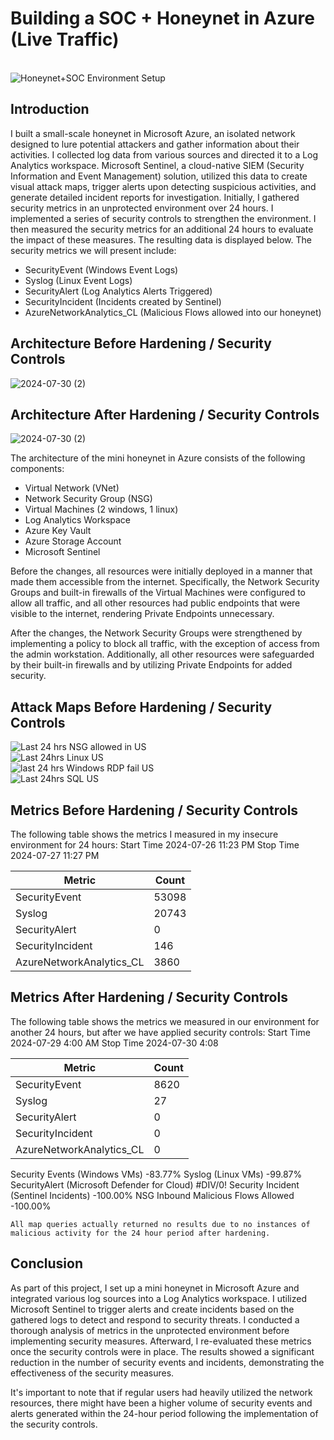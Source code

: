# Building a SOC + Honeynet in Azure (Live Traffic)
<br>![Honeynet+SOC Environment Setup](https://github.com/user-attachments/assets/1a4309cc-a67f-4c8f-91d7-3496cbc76e02)


## Introduction

I built a small-scale honeynet in Microsoft Azure, an isolated network designed to lure potential attackers and gather information about their activities. I collected log data from various sources and directed it to a Log Analytics workspace. Microsoft Sentinel, a cloud-native SIEM (Security Information and Event Management) solution, utilized this data to create visual attack maps, trigger alerts upon detecting suspicious activities, and generate detailed incident reports for investigation. Initially, I gathered security metrics in an unprotected environment over 24 hours. I implemented a series of security controls to strengthen the environment. I then measured the security metrics for an additional 24 hours to evaluate the impact of these measures. The resulting data is displayed below. The security metrics we will present include: 

- SecurityEvent (Windows Event Logs)
- Syslog (Linux Event Logs)
- SecurityAlert (Log Analytics Alerts Triggered)
- SecurityIncident (Incidents created by Sentinel)
- AzureNetworkAnalytics_CL (Malicious Flows allowed into our honeynet)

## Architecture Before Hardening / Security Controls
![2024-07-30 (2)](https://github.com/user-attachments/assets/82f84dbf-c747-4f4c-9c3f-09baaf71794a)


## Architecture After Hardening / Security Controls
![2024-07-30 (2)](https://github.com/user-attachments/assets/8646635d-f10d-4aac-8186-7fc69a4ec698)


The architecture of the mini honeynet in Azure consists of the following components:

- Virtual Network (VNet)
- Network Security Group (NSG)
- Virtual Machines (2 windows, 1 linux)
- Log Analytics Workspace
- Azure Key Vault
- Azure Storage Account
- Microsoft Sentinel

Before the changes, all resources were initially deployed in a manner that made them accessible from the internet. Specifically, the Network Security Groups and built-in firewalls of the Virtual Machines were configured to allow all traffic, and all other resources had public endpoints that were visible to the internet, rendering Private Endpoints unnecessary.

After the changes, the Network Security Groups were strengthened by implementing a policy to block all traffic, with the exception of access from the admin workstation. Additionally, all other resources were safeguarded by their built-in firewalls and by utilizing Private Endpoints for added security.
## Attack Maps Before Hardening / Security Controls
![Last 24 hrs NSG allowed in US](https://github.com/user-attachments/assets/a8b5b95a-7743-4c19-8154-64db60d7a4b8) <br>
![Last 24hrs Linux US](https://github.com/user-attachments/assets/16977489-47b2-4982-b1aa-3c312f0131e8)<br>
![last 24 hrs Windows RDP fail US](https://github.com/user-attachments/assets/b61b9592-0def-4819-86fb-77d565215f25)<br>
![Last 24hrs SQL US](https://github.com/user-attachments/assets/e3b57b0e-5a5d-4db1-8d3d-141a5995b2fe)<br>

## Metrics Before Hardening / Security Controls

The following table shows the metrics I measured in my insecure environment for 24 hours:
Start Time 2024-07-26 11:23 PM
Stop Time 2024-07-27 11:27 PM

| Metric                   | Count
| ------------------------ | -----
| SecurityEvent            | 53098
| Syslog                   | 20743
| SecurityAlert            | 0
| SecurityIncident         | 146
| AzureNetworkAnalytics_CL | 3860

## Metrics After Hardening / Security Controls

The following table shows the metrics we measured in our environment for another 24 hours, but after we have applied security controls:
Start Time 2024-07-29 4:00 AM
Stop Time	2024-07-30 4:08

| Metric                   | Count
| ------------------------ | -----
| SecurityEvent            | 8620
| Syslog                   | 27
| SecurityAlert            | 0
| SecurityIncident         | 0
| AzureNetworkAnalytics_CL | 0

Security Events (Windows VMs)	-83.77%
Syslog (Linux VMs)	-99.87%
SecurityAlert (Microsoft Defender for Cloud)	#DIV/0!
Security Incident (Sentinel Incidents)	-100.00%
NSG Inbound Malicious Flows Allowed	-100.00%


```All map queries actually returned no results due to no instances of malicious activity for the 24 hour period after hardening.```

## Conclusion

As part of this project, I set up a mini honeynet in Microsoft Azure and integrated various log sources into a Log Analytics workspace. I utilized Microsoft Sentinel to trigger alerts and create incidents based on the gathered logs to detect and respond to security threats. I conducted a thorough analysis of metrics in the unprotected environment before implementing security measures. Afterward, I re-evaluated these metrics once the security controls were in place. The results showed a significant reduction in the number of security events and incidents, demonstrating the effectiveness of the security measures.

It's important to note that if regular users had heavily utilized the network resources, there might have been a higher volume of security events and alerts generated within the 24-hour period following the implementation of the security controls.
